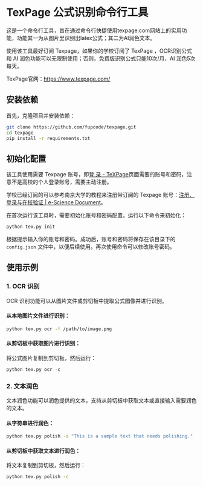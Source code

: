 # TexPage 公式识别命令行工具

这是一个命令行工具，旨在通过命令行快捷使用texpage.com网站上的实用功能，功能其一为从图片里识别出latex公式；其二为AI润色文本。

使用该工具最好订阅 Texpage，如果你的学校订阅了 TexPage ，OCR识别公式和 AI 润色功能可以无限制使用；否则，免费版识别公式只能10次/月，AI 润色5次每天。

TexPage官网：https://www.texpage.com/

## 安装依赖

首先，克隆项目并安装依赖： 

```bash
git clone https://github.com/fupcode/texpage.git
cd texpage
pip install -r requirements.txt
```

## 初始化配置

该工具使用需要 Texpage 账号，即[登 录 - TeXPage](https://www.texpage.com/login)页面需要的账号和密码，注意不是高校的个人登录账号，需要主动注册。

学校已经订阅的可以参考南京大学的教程来注册带订阅的 Texpage 账号：[注册、登录与在校验证 | e-Science Document](https://doc.nju.edu.cn/books/latex/page/d09bf)。

在首次运行该工具时，需要初始化账号和密码配置。运行以下命令来初始化：

```bash
python tex.py init
```

根据提示输入你的账号和密码。成功后，账号和密码将保存在该目录下的 `config.json` 文件中，以便后续使用。再次使用命令可以修改账号密码。

## 使用示例

### 1. OCR 识别

OCR 识别功能可以从图片文件或剪切板中提取公式图像并进行识别。

#### 从本地图片文件进行识别：

```bash
python tex.py ocr -f /path/to/image.png
```

#### 从剪切板中获取图片进行识别：

将公式图片复制到剪切板，然后运行：

```python
python tex.py ocr -c
```

### 2. 文本润色

文本润色功能可以润色提供的文本，支持从剪切板中获取文本或直接输入需要润色的文本。

#### 从字符串进行润色：

```bash
python tex.py polish -s "This is a sample text that needs polishing."
```

#### 从剪切板中获取文本进行润色：

将文本复制到剪切板，然后运行：

```bash
python tex.py polish -c
```

